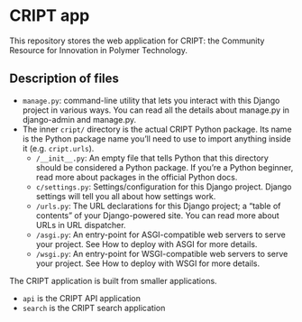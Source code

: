 # CRIPT app

This repository stores the web application for CRIPT: the Community Resource for Innovation in Polymer Technology.


## Description of files

* `manage.py`: command-line utility that lets you interact with this Django project in various ways. You can read all the details about manage.py in django-admin and manage.py.
* The inner `cript/` directory is the actual CRIPT Python package. Its name is the Python package name you’ll need to use to import anything inside it (e.g. `cript.urls`).
    * `/__init__.py`: An empty file that tells Python that this directory should be considered a Python package. If you’re a Python beginner, read more about packages in the official Python docs.
    * `c/settings.py`: Settings/configuration for this Django project. Django settings will tell you all about how settings work.
    * `/urls.py`: The URL declarations for this Django project; a “table of contents” of your Django-powered site. You can read more about URLs in URL dispatcher.
    * `/asgi.py`: An entry-point for ASGI-compatible web servers to serve your project. See How to deploy with ASGI for more details.
    * `/wsgi.py`: An entry-point for WSGI-compatible web servers to serve your project. See How to deploy with WSGI for more details.

The CRIPT application is built from smaller applications.
* `api` is the CRIPT API application   
* `search` is the CRIPT search application


